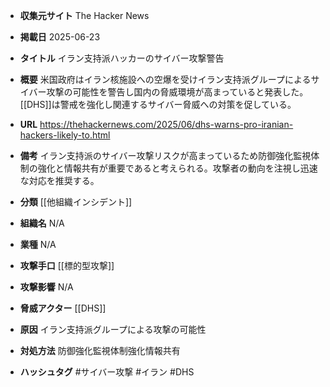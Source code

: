 - **収集元サイト**
The Hacker News

- **掲載日**
2025-06-23

- **タイトル**
イラン支持派ハッカーのサイバー攻撃警告

- **概要**
米国政府はイラン核施設への空爆を受けイラン支持派グループによるサイバー攻撃の可能性を警告し国内の脅威環境が高まっていると発表した。[[DHS]]は警戒を強化し関連するサイバー脅威への対策を促している。

- **URL**
https://thehackernews.com/2025/06/dhs-warns-pro-iranian-hackers-likely-to.html

- **備考**
イラン支持派のサイバー攻撃リスクが高まっているため防御強化監視体制の強化と情報共有が重要であると考えられる。攻撃者の動向を注視し迅速な対応を推奨する。

- **分類**
[[他組織インシデント]]

- **組織名**
N/A

- **業種**
N/A

- **攻撃手口**
[[標的型攻撃]]

- **攻撃影響**
N/A

- **脅威アクター**
[[DHS]]

- **原因**
イラン支持派グループによる攻撃の可能性

- **対処方法**
防御強化監視体制強化情報共有

- **ハッシュタグ**
#サイバー攻撃 #イラン #DHS
